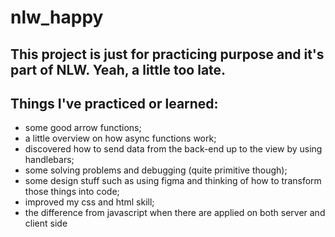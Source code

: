 # nlw_happy

## This project is just for practicing purpose and it's part of NLW. Yeah, a little too late.

## Things I've practiced or learned:

* some good arrow functions;
* a little overview on how async functions work;
* discovered how to send data from the back-end up to the view by using handlebars;
* some solving problems and debugging (quite primitive though);
* some design stuff such as using figma and thinking of how to transform those things into code;
* improved my css and html skill;
* the difference from javascript when there are applied on both server and client side
